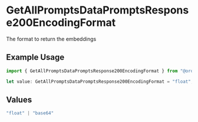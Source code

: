 # GetAllPromptsDataPromptsResponse200EncodingFormat

The format to return the embeddings

## Example Usage

```typescript
import { GetAllPromptsDataPromptsResponse200EncodingFormat } from "@orq-ai/node/models/operations";

let value: GetAllPromptsDataPromptsResponse200EncodingFormat = "float";
```

## Values

```typescript
"float" | "base64"
```
